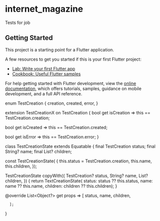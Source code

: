# internet_magazine

Tests for job

## Getting Started

This project is a starting point for a Flutter application.

A few resources to get you started if this is your first Flutter project:

- [Lab: Write your first Flutter app](https://docs.flutter.dev/get-started/codelab)
- [Cookbook: Useful Flutter samples](https://docs.flutter.dev/cookbook)

For help getting started with Flutter development, view the
[online documentation](https://docs.flutter.dev/), which offers tutorials,
samples, guidance on mobile development, and a full API reference.



enum TestCreation {
  creation,
  created,
  error,
}

extension TestCreationX on TestCreation {
  bool get isCreation => this == TestCreation.creation;

  bool get isCreated => this == TestCreation.created;

  bool get isError => this == TestCreation.error;
}

class TestCreationState extends Equatable {
  final TestCreation status;
  final String? name;
  final List<HiveChild>? children;

  const TestCreationState(
      {
        this.status = TestCreation.creation,
        this.name,
        this.children,
        });

  TestCreationState copyWith({
    TestCreation? status,
    String? name,
    List<HiveChild>? children,
  }) {
    return TextCreationState(
        status: status ?? this.status,
        name: name ?? this.name,
        children: children ?? this.children);
  }

  @override
  List<Object?> get props => [
        status, name, children,

      ];
}
